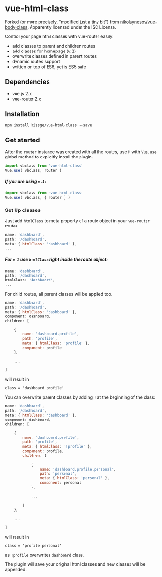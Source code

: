 # vue-html-class

Forked (or more precisely, "modified just a tiny bit") from [nikolaynesov/vue-body-class](https://github.com/nikolaynesov/vue-body-class).
Apparently licensed under the ISC License.

Control your page html classes with vue-router easily:

+ add classes to parent and children routes
+ add classes for homepage (v.2)
+ overwrite classes defined in parent routes
+ dynamic routes support
+ written on top of ES6, yet is ES5 safe

## Dependencies
+ vue.js 2.x
+ vue-router 2.x

## Installation

`npm install kissge/vue-html-class --save`

## Get started

After the `router` instance was created with all the routes, use it with `Vue.use` global method to explicitly install the plugin. 

```js
import vbclass from 'vue-html-class'
Vue.use( vbclass, router )
```

##### If you are using `v.1`:
```js
import vbclass from 'vue-html-class'
Vue.use( vbclass, { router } )
```

### Set Up classes

Just add `htmlClass` to meta property of a route object in your `vue-router` routes.

```js
name: 'dashboard',
path: '/dashboard',
meta: { htmlClass: 'dashboard' },
...
```

##### For `v.1` use `htmlClass` right inside the route object:

```js
name: 'dashboard',
path: '/dashboard',
htmlClass: 'dashboard',
...
```

For child routes, all parent classes will be applied too.

```js
name: 'dashboard',
path: '/dashboard',
meta: { htmlClass: 'dashboard' },
component: dashboard,
children: [

    {
        name: 'dashboard.profile',
        path: 'profile',
        meta: { htmlClass: 'profile' },
        component: profile
    },
    
    ...

]
```

will result in 

```
class = 'dashboard profile'
```

You can overwrite parent classes by adding `!` at the beginning of the class:
```js
name: 'dashboard',
path: '/dashboard',
meta: { htmlClass: 'dashboard' },
component: dashboard,
children: [

    {
        name: 'dashboard.profile',
        path: 'profile',
        meta: { htmlClass: '!profile' },
        component: profile,
        children: [
        
            {
                name: 'dashboard.profile.personal',
                path: 'personal',
                meta: { htmlClass: 'personal' },
                component: personal
            },
            
            ...
        
        ]
    },
    
    ...

]
```
will result in 

```
class = 'profile personal'
```

as `!profile` overwrites `dashboard` class.

The plugin will save your original html classes and new classes will be appended.
